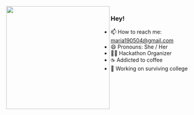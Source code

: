<img align="left" src="https://github.com/maariafarelo/maariafarelo/assets/114859584/c6ddb584-6d99-49b5-b9f2-11e9fa717f48" height=275px>

### Hey! 
- 📫 How to reach me: maria190504@gmail.com 
- 😄 Pronouns: She / Her
- 🙋‍♀️ Hackathon Organizer
- ☕ Addicted to coffee
- 🔭 Working on surviving college
 <!-- 👯 I’m looking to collaborate on .
- 🤔 I’m looking for help with ...
- 🌱 I’m currently learning 
- ⚡ Fun fact: ... 
- 💬 Ask me about ... -->


